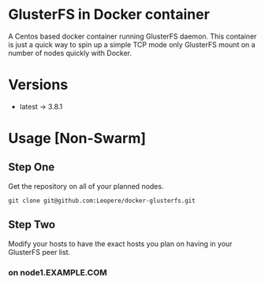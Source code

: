 # GlusterFS in Docker container

A Centos based docker container running GlusterFS daemon.  This container is just a quick way to spin up a simple TCP mode only GlusterFS mount on a number of nodes quickly with Docker.

# Versions

- latest -> 3.8.1
<!-- - 3.8
- 3.7, 3.7.1
- 3.6, 3.6.1 -->


# Usage [Non-Swarm]

## Step One
Get the repository on all of your planned nodes.
```
git clone git@github.com:Leopere/docker-glusterfs.git
```

## Step Two
Modify your hosts to have the exact hosts you plan on having in your GlusterFS peer list.

### on node1.EXAMPLE.COM
